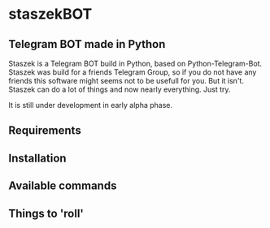 # staszekBOT

## Telegram BOT made in Python

Staszek is a Telegram BOT build in Python, based on Python-Telegram-Bot.
Staszek was build for a friends Telegram Group, so if you do not have any friends this software might seems not to be usefull for you. But it isn't. Staszek can do a lot of things and now nearly everything. Just try.

It is still under development in early alpha phase.

## Requirements 

## Installation

## Available commands

## Things to 'roll'
